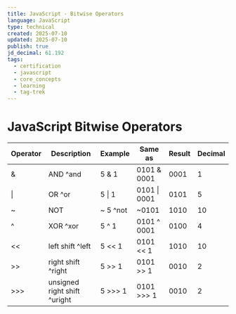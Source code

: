 ```yaml
---
title: JavaScript - Bitwise Operators
language: JavaScript
type: technical
created: 2025-07-10
updated: 2025-07-10
publish: true
jd_decimal: 61.192
tags:
  - certification
  - javascript
  - core_concepts
  - learning
  - tag-trek
---
```


# JavaScript Bitwise Operators

| Operator | Description                  | Example  | Same as      | Result | Decimal |
| -------- | ---------------------------- | -------- | ------------ | ------ | ------- |
| &        | AND ^and                     | 5 & 1    | 0101 & 0001  | 0001   | 1       |
| \|       | OR ^or                       | 5 \| 1   | 0101 \| 0001 | 0101   | 5       |
| ~        | NOT                          | ~ 5 ^not | ~0101        | 1010   | 10      |
| ^        | XOR ^xor                     | 5 ^ 1    | 0101 ^ 0001  | 0100   | 4       |
| <<       | left shift ^left             | 5 << 1   | 0101 << 1    | 1010   | 10      |
| >>       | right shift ^right           | 5 >> 1   | 0101 >> 1    | 0010   | 2       |
| >>>      | unsigned right shift ^uright | 5 >>> 1  | 0101 >>> 1   | 0010   | 2       |
